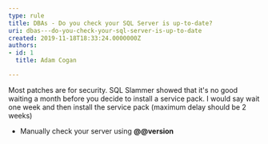```yaml
---
type: rule
title: DBAs - Do you check your SQL Server is up-to-date?
uri: dbas---do-you-check-your-sql-server-is-up-to-date
created: 2019-11-18T18:33:24.0000000Z
authors:
- id: 1
  title: Adam Cogan

---
```


 ​​​Most patches are for security. SQL Slammer showed that it's no good waiting a month before you decide to install a service pack. I would say wait one week and then install the service pack (maximum delay should be 2 weeks)


- Manually check your server using **@@​version**

 ​



